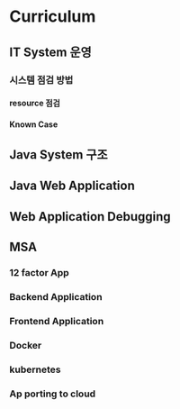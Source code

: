 

# Curriculum
## IT System 운영
### 시스템 점검 방법
#### resource 점검
#### Known Case
## Java System 구조
## Java Web Application
## Web Application Debugging
## MSA
### 12 factor App
### Backend Application
### Frontend Application
### Docker
### kubernetes
### Ap porting to cloud